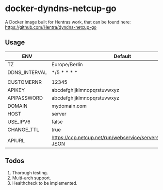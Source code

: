 # docker-dyndns-netcup-go

A Docker image built for Hentras work, that can be found here: https://github.com/Hentra/dyndns-netcup-go



## Usage
| ENV | Default |
| --- | ---|
| TZ | Europe/Berlin |
| DDNS_INTERVAL | */5 * * * * |
|||
| CUSTOMERNR | 12345 |
| APIKEY | abcdefghijklmnopqrstuvwxyz |
| APIPASSWORD | abcdefghijklmnopqrstuvwxyz |
| DOMAIN | mydomain.com |
| HOST | server |
| USE_IPV6 | false |
| CHANGE_TTL | true |
| APIURL | https://ccp.netcup.net/run/webservice/servers/endpoint.php?JSON |

## Todos
1. Thorough testing.
2. Multi-arch support.
3. Healthcheck to be implemented.